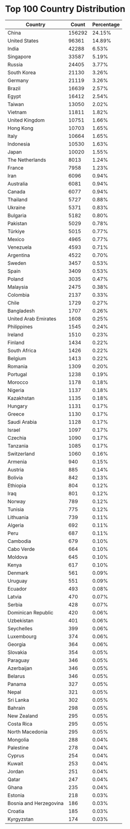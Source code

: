 # Top 100 Country Distribution
| Country | Count | Percentage |
|----|----|----|
| China | 156292 | 24.15% |
| United States | 96361 | 14.89% |
| India | 42288 | 6.53% |
| Singapore | 33587 | 5.19% |
| Russia | 24405 | 3.77% |
| South Korea | 21130 | 3.26% |
| Germany | 21119 | 3.26% |
| Brazil | 16639 | 2.57% |
| Egypt | 16412 | 2.54% |
| Taiwan | 13050 | 2.02% |
| Vietnam | 11811 | 1.82% |
| United Kingdom | 10751 | 1.66% |
| Hong Kong | 10703 | 1.65% |
| Italy | 10664 | 1.65% |
| Indonesia | 10530 | 1.63% |
| Japan | 10020 | 1.55% |
| The Netherlands | 8013 | 1.24% |
| France | 7958 | 1.23% |
| Iran | 6096 | 0.94% |
| Australia | 6081 | 0.94% |
| Canada | 6077 | 0.94% |
| Thailand | 5727 | 0.88% |
| Ukraine | 5371 | 0.83% |
| Bulgaria | 5182 | 0.80% |
| Pakistan | 5029 | 0.78% |
| Türkiye | 5015 | 0.77% |
| Mexico | 4965 | 0.77% |
| Venezuela | 4593 | 0.71% |
| Argentina | 4522 | 0.70% |
| Sweden | 3457 | 0.53% |
| Spain | 3409 | 0.53% |
| Poland | 3035 | 0.47% |
| Malaysia | 2475 | 0.38% |
| Colombia | 2137 | 0.33% |
| Chile | 1729 | 0.27% |
| Bangladesh | 1707 | 0.26% |
| United Arab Emirates | 1608 | 0.25% |
| Philippines | 1545 | 0.24% |
| Ireland | 1510 | 0.23% |
| Finland | 1434 | 0.22% |
| South Africa | 1426 | 0.22% |
| Belgium | 1413 | 0.22% |
| Romania | 1309 | 0.20% |
| Portugal | 1238 | 0.19% |
| Morocco | 1178 | 0.18% |
| Nigeria | 1137 | 0.18% |
| Kazakhstan | 1135 | 0.18% |
| Hungary | 1131 | 0.17% |
| Greece | 1130 | 0.17% |
| Saudi Arabia | 1128 | 0.17% |
| Israel | 1097 | 0.17% |
| Czechia | 1090 | 0.17% |
| Tanzania | 1085 | 0.17% |
| Switzerland | 1060 | 0.16% |
| Armenia | 940 | 0.15% |
| Austria | 885 | 0.14% |
| Bolivia | 842 | 0.13% |
| Ethiopia | 804 | 0.12% |
| Iraq | 801 | 0.12% |
| Norway | 789 | 0.12% |
| Tunisia | 775 | 0.12% |
| Lithuania | 739 | 0.11% |
| Algeria | 692 | 0.11% |
| Peru | 687 | 0.11% |
| Cambodia | 679 | 0.10% |
| Cabo Verde | 664 | 0.10% |
| Moldova | 645 | 0.10% |
| Kenya | 617 | 0.10% |
| Denmark | 561 | 0.09% |
| Uruguay | 551 | 0.09% |
| Ecuador | 493 | 0.08% |
| Latvia | 470 | 0.07% |
| Serbia | 428 | 0.07% |
| Dominican Republic | 420 | 0.06% |
| Uzbekistan | 401 | 0.06% |
| Seychelles | 399 | 0.06% |
| Luxembourg | 374 | 0.06% |
| Georgia | 364 | 0.06% |
| Slovakia | 354 | 0.05% |
| Paraguay | 346 | 0.05% |
| Azerbaijan | 346 | 0.05% |
| Belarus | 346 | 0.05% |
| Panama | 327 | 0.05% |
| Nepal | 321 | 0.05% |
| Sri Lanka | 302 | 0.05% |
| Bahrain | 298 | 0.05% |
| New Zealand | 295 | 0.05% |
| Costa Rica | 295 | 0.05% |
| North Macedonia | 295 | 0.05% |
| Mongolia | 288 | 0.04% |
| Palestine | 278 | 0.04% |
| Cyprus | 254 | 0.04% |
| Kuwait | 253 | 0.04% |
| Jordan | 251 | 0.04% |
| Qatar | 247 | 0.04% |
| Ghana | 235 | 0.04% |
| Estonia | 218 | 0.03% |
| Bosnia and Herzegovina | 186 | 0.03% |
| Croatia | 185 | 0.03% |
| Kyrgyzstan | 174 | 0.03% |
